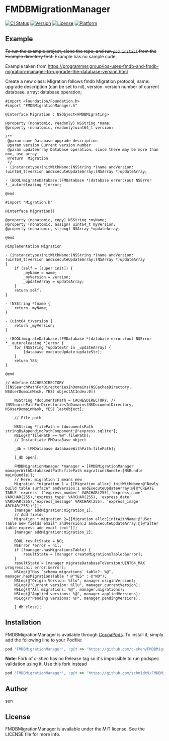 # FMDBMigrationManager

[![CI Status](https://img.shields.io/travis/qq912276337/FMDBMigrationManager.svg?style=flat)](https://travis-ci.org/qq912276337/FMDBMigrationManager)
[![Version](https://img.shields.io/cocoapods/v/FMDBMigrationManager.svg?style=flat)](https://cocoapods.org/pods/FMDBMigrationManager)
[![License](https://img.shields.io/cocoapods/l/FMDBMigrationManager.svg?style=flat)](https://cocoapods.org/pods/FMDBMigrationManager)
[![Platform](https://img.shields.io/cocoapods/p/FMDBMigrationManager.svg?style=flat)](https://cocoapods.org/pods/FMDBMigrationManager)

## Example

~~To run the example project, clone the repo, and run `pod install` from the Example directory first.~~ 
Example has no sample code.

Example taken from https://programmer.group/ios-uses-fmdb-and-fmdb-migration-manager-to-upgrade-the-database-version.html

Create a new class: Migration follows fmdb Migration protocol, name: upgrade description (can be set to nil), version: version number of current database, array: database operation;

```
#import <Foundation/Foundation.h>
#import "FMDBMigrationManager.h"

@interface Migration : NSObject<FMDBMigrating>

@property (nonatomic, readonly) NSString *name;
@property (nonatomic, readonly)uint64_t version;

/**
 @param name Database upgrade description
 @param version Current version number
 @param updateArray Database operation, since there may be more than one, use array
 @return  Migration
 */
- (instancetype)initWithName:(NSString *)name andVersion:(uint64_t)version andExecuteUpdateArray:(NSArray *)updateArray;

- (BOOL)migrateDatabase:(FMDatabase *)database error:(out NSError *__autoreleasing *)error;

@end
```
```
#import "Migration.h"

@interface Migration()

@property (nonatomic, copy) NSString *myName;
@property (nonatomic, assign) uint64_t myVersion;
@property (nonatomic, strong) NSArray *updateArray;

@end

@implementation Migration

- (instancetype)initWithName:(NSString *)name andVersion:(uint64_t)version andExecuteUpdateArray:(NSArray *)updateArray
{
    if (self = [super init]) {
        _myName = name;
        _myVersion = version;
        _updateArray = updateArray;
    }
    return self;
}

- (NSString *)name {
    return _myName;
}

- (uint64_t)version {
    return _myVersion;
}

- (BOOL)migrateDatabase:(FMDatabase *)database error:(out NSError *__autoreleasing *)error {
    for (NSString *updateStr in _updateArray) {
        [database executeUpdate:updateStr];
    }
    return YES;
}

@end
```
```
// #define CACHESDIRECTORY ([NSSearchPathForDirectoriesInDomains(NSCachesDirectory, NSUserDomainMask, YES) objectAtIndex:0])

    NSString *documentsPath = CACHESDIRECTORY; // [NSSearchPathForDirectoriesInDomains(NSDocumentDirectory, NSUserDomainMask, YES) lastObject];
    
    // File path
    
    NSString *filePath = [documentsPath stringByAppendingPathComponent:@"express.sqlite"];
    NSLog(@"filePath == %@",filePath);
    // Instantiate FMDataBase object
    
    _db = [FMDatabase databaseWithPath:filePath];
    
    [_db open];

    FMDBMigrationManager *manager = [FMDBMigrationManager  managerWithDatabaseAtPath:filePath migrationsBundle:[NSBundle mainBundle]];
    // Here, migration 1 means new
    Migration *migration_1 = [[Migration alloc] initWithName:@"Newly build table surface" andVersion:1 andExecuteUpdateArray:@[@"CREATE TABLE 'express' ('express_number' VARCHAR(255),'express_name' VARCHAR(255),'express_type' VARCHAR(255), 'express_date' VARCHAR(255),'express_message' VARCHAR(255), 'express_image' ARCHAR(255))"]];
    [manager addMigration:migration_1];
    // Add fields
    Migration * migration_2=[[Migration alloc]initWithName:@"USer Table new fields email" andVersion:2 andExecuteUpdateArray:@[@"alter table express add email text"]];
    [manager addMigration:migration_2];
    
    BOOL resultState = NO;
    NSError *error = nil;
    if (!manager.hasMigrationsTable) {
        resultState = [manager createMigrationsTable:&error];
    }
    resultState = [manager migrateDatabaseToVersion:UINT64_MAX progress:nil error:&error];
    NSLog(@"Has `schema_migrations` table?: %@", manager.hasMigrationsTable ? @"YES" : @"NO");
    NSLog(@"Origin Version: %llu", manager.originVersion);
    NSLog(@"Current version: %llu", manager.currentVersion);
    NSLog(@"All migrations: %@", manager.migrations);
    NSLog(@"Applied versions: %@", manager.appliedVersions);
    NSLog(@"Pending versions: %@", manager.pendingVersions);
    
    [_db close];
```

## Installation

FMDBMigrationManager is available through [CocoaPods](https://cocoapods.org). To install
it, simply add the following line to your Podfile:

```ruby
pod 'FMDBMigrationManager', :git => 'https://github.com/c-shen/FMDBMigrationManager.git'
```
**Note**: Fork of *c-shen* has no Release tag so it's impossible to run podspec validation using it. 
Use this fork instead

```ruby
pod 'FMDBMigrationManager', :git => 'https://github.com/schmidt9/FMDBMigrationManager.git'
```

## Author

sen 

## License

FMDBMigrationManager is available under the MIT license. See the LICENSE file for more info.
